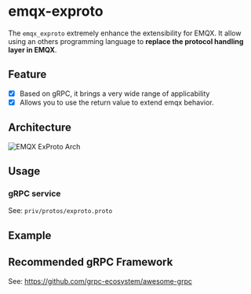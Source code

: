 # emqx-exproto

The `emqx_exproto` extremely enhance the extensibility for EMQX. It allow using an others programming language to **replace the protocol handling layer in EMQX**.

## Feature

- [x] Based on gRPC, it brings a very wide range of applicability
- [x] Allows you to use the return value to extend emqx behavior.

## Architecture

![EMQX ExProto Arch](./docs/images/exproto-arch.jpg)

## Usage

### gRPC service

See: `priv/protos/exproto.proto`

## Example

## Recommended gRPC Framework

See: https://github.com/grpc-ecosystem/awesome-grpc
